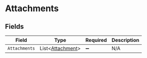 # Attachments


## Fields

| Field                                                 | Type                                                  | Required                                              | Description                                           |
| ----------------------------------------------------- | ----------------------------------------------------- | ----------------------------------------------------- | ----------------------------------------------------- |
| `Attachments`                                         | List<[Attachment](../../Models/Shared/Attachment.md)> | :heavy_minus_sign:                                    | N/A                                                   |